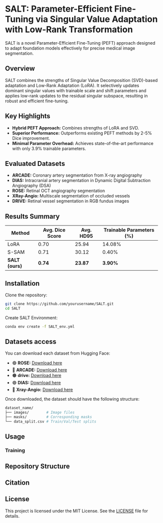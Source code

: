 # SALT: Parameter-Efficient Fine-Tuning via Singular Value Adaptation with Low-Rank Transformation

SALT is a novel Parameter-Efficient Fine-Tuning (PEFT) approach designed to adapt foundation models effectively for precise medical image segmentation.

## Overview
SALT combines the strengths of Singular Value Decomposition (SVD)-based adaptation and Low-Rank Adaptation (LoRA). It selectively updates dominant singular values with trainable scale and shift parameters and applies low-rank updates to the residual singular subspace, resulting in robust and efficient fine-tuning.

## Key Highlights
- **Hybrid PEFT Approach:** Combines strengths of LoRA and SVD.
- **Superior Performance:** Outperforms existing PEFT methods by 2-5% Dice improvement.
- **Minimal Parameter Overhead:** Achieves state-of-the-art performance with only 3.9% trainable parameters.

## Evaluated Datasets
- **ARCADE:** Coronary artery segmentation from X-ray angiography
- **DIAS:** Intracranial artery segmentation in Dynamic Digital Subtraction Angiography (DSA)
- **ROSE:** Retinal OCT angiography segmentation
- **XRay-Angio:** Multiscale segmentation of occluded vessels
- **DRIVE:** Retinal vessel segmentation in RGB fundus images

## Results Summary

| Method | Avg. Dice Score | Avg. HD95 | Trainable Parameters (%) |
|--------|-----------------|-------------|--------------------------|
| LoRA   | 0.70            | 25.94       | 14.08%                  |
| S-SAM  | 0.71            | 30.12       | 0.40%                    |
| **SALT (ours)** | **0.74**    | **23.87**   | **3.90%**              |

## Installation

Clone the repository:
```bash
git clone https://github.com/yourusername/SALT.git
cd SALT
```

Create SALT Environment:

```bash
conda env create -f SALT_env.yml
```
## Datasets access
You can download each dataset from Hugging Face:

- 🟢 **ROSE:** [Download here](https://huggingface.co/datasets/pythn/ROSE)
- 🔵 **ARCADE:** [Download here](https://huggingface.co/datasets/pythn/ARCADE)
- 🟠 **drive:** [Download here](https://huggingface.co/datasets/pythn/drive)
- 🟣 **DIAS:** [Download here](https://huggingface.co/datasets/pythn/DIAS)
- 🔴 **Xray-Angio:** [Download here](https://huggingface.co/datasets/pythn/DB)

Once downloaded, the dataset should have the following structure:
```bash
dataset_name/
├── images/        # Image files  
├── masks/         # Corresponding masks  
└── data_split.csv # Train/Val/Test splits  
```
## Usage

### Training



## Repository Structure



## Citation


## License
This project is licensed under the MIT License. See the [LICENSE](LICENSE) file for details.

